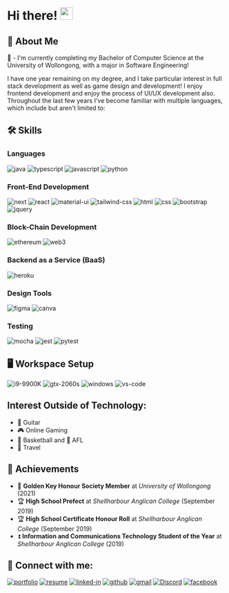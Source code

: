 # Hi there! <img src="https://media.giphy.com/media/hvRJCLFzcasrR4ia7z/giphy.gif" width="29px" height="29px">
## 🚀 About Me

📜 - I'm currently completing my Bachelor of Computer Science at the University of Wollongong,
with a major in Software Engineering!

I have one year remaining on my degree, and I take particular interest in full stack development as well as game
design and development! I enjoy frontend development and enjoy the process of UI/UX development also.
Throughout the last few years I've become familiar with multiple languages, which include but aren't limited to: 


## 🛠️ Skills

### Languages

![java](https://img.shields.io/badge/Java-3178C6?style=for-the-badge&logo=java&logoColor=white)
![typescript](https://img.shields.io/badge/TypeScript-3178C6?style=for-the-badge&logo=typescript&logoColor=white)
![javascript](https://img.shields.io/badge/JavaScript-323330?style=for-the-badge&logo=javascript&logoColor=F7DF1E)
![python](https://img.shields.io/badge/Python-3776AB?style=for-the-badge&logo=python&logoColor=white)

### Front-End Development

![next](https://img.shields.io/badge/Next-000000?style=for-the-badge&logo=nextdotjs&logoColor=FFFFFF)
![react](https://img.shields.io/badge/React-20232A?style=for-the-badge&logo=react&logoColor=61DAFB)
![material-ui](https://img.shields.io/badge/Material_UI-0081CB?style=for-the-badge&logo=mui&logoColor=white)
![tailwind-css](https://img.shields.io/badge/tailwind_css-06B6D4?style=for-the-badge&logo=tailwind-css&logoColor=white)
![html](https://img.shields.io/badge/HTML5-E34F26?style=for-the-badge&logo=html5&logoColor=white)
![css](https://img.shields.io/badge/CSS3-1572B6?style=for-the-badge&logo=css3&logoColor=white)
![bootstrap](https://img.shields.io/badge/Bootstrap-563D7C?style=for-the-badge&logo=bootstrap&logoColor=white)
![jquery](https://img.shields.io/badge/jQuery-0769AD?style=for-the-badge&logo=jquery&logoColor=white)

### Block-Chain Development

![ethereum](https://img.shields.io/badge/Ethereum-3C3C3D?style=for-the-badge&logo=ethereum&logoColor=white)
![web3](https://img.shields.io/badge/Web_3-F16822?style=for-the-badge&logo=web3.js&logoColor=white)

### Backend as a Service (BaaS)

![heroku](https://img.shields.io/badge/Heroku-430098?style=for-the-badge&logo=heroku&logoColor=white)

### Design Tools

![figma](https://img.shields.io/badge/figma-000000?style=for-the-badge&logo=figma&logoColor=white)
![canva](https://img.shields.io/badge/canva-00C4CC?style=for-the-badge&logo=canva&logoColor=white)

### Testing

![mocha](https://img.shields.io/badge/Mocha-8D6748?style=for-the-badge&logo=mocha&logoColor=white)
![jest](https://img.shields.io/badge/Jest-C21325?style=for-the-badge&logo=jest&logoColor=white)
![pytest](https://img.shields.io/badge/Pytest-3776AB?style=for-the-badge&logo=python&logoColor=white)

## 🖥️ Workspace Setup

![i9-9900K](https://img.shields.io/badge/Intel-Core_i9_9900k-0071C5?style=for-the-badge&logo=intel&logoColor=white)
![gtx-2060s](https://img.shields.io/badge/NVIDIA-GTX_2060s-76B900?style=for-the-badge&logo=nvidia&logoColor=white)
![windows](https://img.shields.io/badge/Windows_10-0078D6?style=for-the-badge&logo=windows&logoColor=white)
![vs-code](https://img.shields.io/badge/VS_Code-007ACC?style=for-the-badge&logo=Visual-Studio-Code&logoColor=white)

## Interest Outside of Technology:

- 🎸 Guitar
- 🎮 Online Gaming
- 🏀 Basketball and 🏉 AFL
- 🛫 Travel

## 🏅 Achievements

-   📝 **Golden Key Honour Society Member** at _University of Wollongong_ (2021)
-   🏆 **High School Prefect** at _Shellharbour Anglican College_ (September 2019)
-   🏆 **High School Certificate Honour Roll** at _Shellharbour Anglican College_ (September 2019)
-   ⏫ **Information and Communications Technology Student of the Year** at _Shellharbour Anglican College_ (2019)

## 🔗 Connect with me:
[![portfolio](https://img.shields.io/badge/Portfolio-5340ff?style=for-the-badge&logo=Google-chrome&logoColor=white)](link)
[![resume](https://img.shields.io/badge/Resume-4285F4?style=for-the-badge&logo=read-the-docs&logoColor=white)](resume)
[![linked-in](https://img.shields.io/badge/Linked_In-0077B5?style=for-the-badge&logo=LinkedIn&logoColor=white)](https://www.linkedin.com/in/damon-o-neil-464250252/)
[![github](https://img.shields.io/badge/GitHub-000000?style=for-the-badge&logo=GitHub&logoColor=white)](https://github.com/damonDevelops)
[![gmail](https://img.shields.io/badge/Gmail-D14836?style=for-the-badge&logo=Gmail&logoColor=white)](mailto:damon.oneil2@hotmail.com)
[![Discord](https://img.shields.io/badge/Discord-5865F2?style=for-the-badge&logo=discord&logoColor=white)](discordapp.com/users/739659063033331714)
[![facebook](https://img.shields.io/badge/Facebook-1877F2?style=for-the-badge&logo=facebook&logoColor=white)](https://www.facebook.com/profile.php?id=100009663630825)

<!---
damonDevelops/damonDevelops is a ✨ special ✨ repository because its `README.md` (this file) appears on your GitHub profile.
You can click the Preview link to take a look at your changes.
--->
